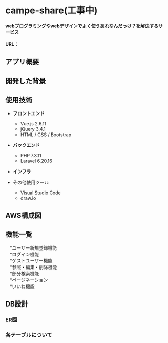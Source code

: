 # campe-share(工事中)

**webプログラミングやwebデザインでよく使うあれなんだっけ？を解決するサービス**
<br><br>
**URL：** 

## アプリ概要


## 開発した背景



## 使用技術

* __フロントエンド__
  * Vue.js 2.6.11
  * jQuery 3.4.1
  * HTML / CSS / Bootstrap

  
* __バックエンド__
  * PHP 7.3.11
  * Laravel 6.20.16

  
* __インフラ__
  
* その他使用ツール
  * Visual Studio Code
  * draw.io

## AWS構成図



## 機能一覧
　*ユーザー新規登録機能<br>
　*ログイン機能<br>
　*ゲストユーザー機能<br>
　*参照・編集・削除機能<br>
　*部分検索機能<br>
　*ページネーション<br>
　*いいね機能<br>

## DB設計


### ER図


### 各テーブルについて



